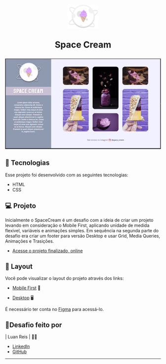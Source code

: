 <h1 align="center">
<img alt="Logo SpaceCream" 
src="images/logo1.svg"
width=20%>

Space Cream

</h1>

<p align="center">
<img alt="gif apresentando a responsividade, transições e animções do projeto" src="images/spacecream.gif">
</p>

## 🚀 Tecnologias

Esse projeto foi desenvolvido com as seguintes tecnologias:

- HTML
- CSS

## 💻 Projeto

Inicialmente o SpaceCream é um desafio com a ideia de criar um projeto levando em consideração o Mobile First, aplicando unidade de medida flexivel, variáveis e animações simples. Em sequência na segunda parte do desafio era criar um footer para versão Desktop e usar Grid, Media Queries, Animações e Trasições. 

- [Acesse o projeto finalizado, online](https://lreiss7.github.io/spacecream)

## 🔖 Layout

Você pode visualizar o layout do projeto através dos links:

- [Mobile First](https://www.figma.com/file/6UPKA8YSWSx9h4DGRhmW4r/Stage-03-Mobile-First-Copy?fuid=1218621270711100994) 📱

- [Desktop](<https://www.figma.com/file/BQafngxXS8JxpPlBc85Oka/Stage-03---Grid-com-anima%C3%A7%C3%B5es-(Copy)?type=design&node-id=0-1&t=aQiv7f9yrKaXaacC-0>) 🖥️

É necessário ter conta no [Figma](https://figma.com) para acessá-lo.

## 💪Desafio feito por

| Luan Reis | 🙅‍♂️


- [LinkedIn](https://www.linkedin.com/in/lreiss7)
- [GitHub](https://github.com/lreiss7)
---
